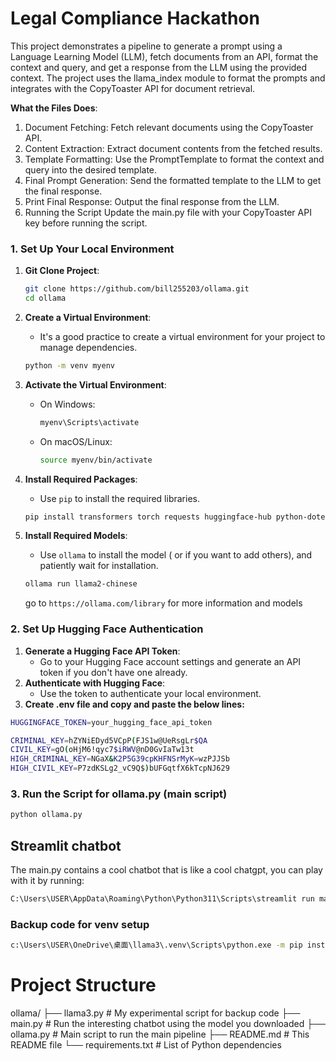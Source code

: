 # Legal Compliance Hackathon

This project demonstrates a pipeline to generate a prompt using a Language Learning Model (LLM), fetch documents from an API, format the context and query, and get a response from the LLM using the provided context. The project uses the llama_index module to format the prompts and integrates with the CopyToaster API for document retrieval.

**What the Files Does**:

1. Document Fetching: Fetch relevant documents using the CopyToaster API.
2. Content Extraction: Extract document contents from the fetched results.
3. Template Formatting: Use the PromptTemplate to format the context and query into the desired template.
4. Final Prompt Generation: Send the formatted template to the LLM to get the final response.
5. Print Final Response: Output the final response from the LLM.
6. Running the Script
   Update the main.py file with your CopyToaster API key before running the script.

### 1. **Set Up Your Local Environment**

1. **Git Clone Project**:

   ```bash
   git clone https://github.com/bill255203/ollama.git
   cd ollama
   ```

2. **Create a Virtual Environment**:

   - It's a good practice to create a virtual environment for your project to manage dependencies.

   ```bash
   python -m venv myenv

   ```

3. **Activate the Virtual Environment**:

   - On Windows:

     ```bash
     myenv\Scripts\activate

     ```

   - On macOS/Linux:

     ```bash
     source myenv/bin/activate

     ```

4. **Install Required Packages**:

   - Use `pip` to install the required libraries.

   ```bash
   pip install transformers torch requests huggingface-hub python-dotenv llama_index ollama

   ```

5. **Install Required Models**:

   - Use `ollama` to install the model ( or if you want to add others), and patiently wait for installation.

   ```bash
   ollama run llama2-chinese

   ```

   go to `https://ollama.com/library` for more information and models

### 2. **Set Up Hugging Face Authentication**

1. **Generate a Hugging Face API Token**:
   - Go to your Hugging Face account settings and generate an API token if you don't have one already.
2. **Authenticate with Hugging Face**:
   - Use the token to authenticate your local environment.
3. **Create .env file and copy and paste the below lines:**

```bash
HUGGINGFACE_TOKEN=your_hugging_face_api_token

CRIMINAL_KEY=hZYNiEDyd5VCpP(FJS1w@UeRsgLr$QA
CIVIL_KEY=gO(oHjM6!qyc7$iRWV@nD0GvIaTw13t
HIGH_CRIMINAL_KEY=NGaX&K2P5G39cpKHFNSrMyK=wzPJJSb
HIGH_CIVIL_KEY=P7zdKSLg2_vC9Q$)bUFGqtfX6kTcpNJ629

```

### 3. Run the Script for ollama.py (main script)

```bash
python ollama.py

```

## Streamlit chatbot

The main.py contains a cool chatbot that is like a cool chatgpt, you can play with it by running:

```bash
C:\Users\USER\AppData\Roaming\Python\Python311\Scripts\streamlit run main.py
```

### Backup code for venv setup

```bash
c:\Users\USER\OneDrive\桌面\llama3\.venv\Scripts\python.exe -m pip install ollama
```

# Project Structure

ollama/
├── llama3.py # My experimental script for backup code
├── main.py # Run the interesting chatbot using the model you downloaded
├── ollama.py # Main script to run the main pipeline
├── README.md # This README file
└── requirements.txt # List of Python dependencies
